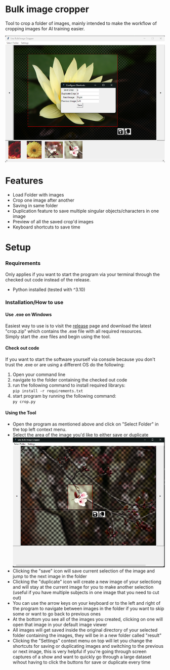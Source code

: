 # Bulk image cropper
Tool to crop a folder of images, mainly intended to make the workflow of cropping images for AI training easier.

![Open Settings Menu](/resources/img/screenshot1.png)

# Features
* Load Folder with images
* Crop one image after another
* Saving in same folder
* Duplication feature to save multiple singular objects/characters in one image
* Preview of all the saved crop'd images
* Keyboard shortcuts to save time

# Setup
### Requirements
Only applies if you want to start the program via your terminal through the checked out code instead of the release.
* Python installed (tested with ^3.10)

### Installation/How to use

#### Use .exe on Windows
Easiest way to use is to visit the [release](https://github.com/vslinx/linx-bulk-image-crop/releases) page and download the latest "crop.zip" which contains the .exe file with all required resources.
<br>
Simply start the .exe files and begin using the tool.

#### Check out code
If you want to start the software yourself via console because you don't trust the .exe or are using a different OS do the following:
1. Open your command line
2. navigate to the folder containing the checked out code
3. run the following command to install required librarys: <br>
    ``` pip install -r requirements.txt ```
4. start program by running the following command: <br>
    ``` py crop.py ```

#### Using the Tool
* Open the program as mentioned above and click on "Select Folder" in the top left context menu.
* Select the area of the image you'd like to either save or duplicate
![Select image area](/resources/img/screenshot2.png)
* Clicking the "save" icon will save current selection of the image and jump to the next image in the folder
* Clicking the "duplicate" icon will create a new image of your selectiong and will stay at the current image for you to make another selection (useful if you have multiple subjects in one image that you need to cut out)
* You can use the arrow keys on your keyboard or to the left and right of the program to navigate between images in the folder if you want to skip some or want to go back to previous ones
* At the bottom you see all of the images you created, clicking on one will open that image in your default image viewer
* All images will get saved inside the original directory of your selected folder containing the images, they will be in a new folder called "result"
* Clicking the "Settings" context menu on top will let you change the shortcuts for saving or duplicating images and switching to the previous or next image, this is very helpful if you're going through screen captures of a show and want to quickly go through a large dataset wihout having to click the buttons for save or duplicate every time